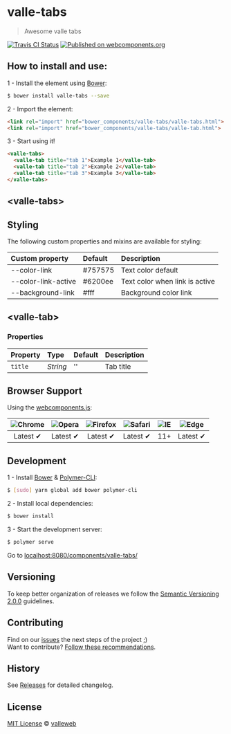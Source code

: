 # valle-tabs

> Awesome valle tabs

[![Travis CI Status](https://travis-ci.org/valleweb/valle-tabs.svg?branch=master)](https://travis-ci.org/valleweb/valle-tabs)
[![Published on webcomponents.org](https://img.shields.io/badge/webcomponents.org-published-blue.svg)](https://www.webcomponents.org/element/valleweb/valle-tabs)

## How to install and use:

1 - Install the element using [Bower](http://bower.io/):

```sh
$ bower install valle-tabs --save
```

2 -  Import the element:

```html
<link rel="import" href="bower_components/valle-tabs/valle-tabs.html">
<link rel="import" href="bower_components/valle-tabs/valle-tab.html">
```

3 - Start using it!

<!--
```
<custom-element-demo>
  <template>
    <link rel="import" href="valle-tabs.html">
    <next-code-block></next-code-block>
  </template>
</custom-element-demo>
```
-->

```html
<valle-tabs>
  <valle-tab title="tab 1">Example 1</valle-tab>
  <valle-tab title="tab 2">Example 2</valle-tab>
  <valle-tab title="tab 3">Example 3</valle-tab>
</valle-tabs>
```

## &lt;valle-tabs&gt;

## Styling

The following custom properties and mixins are available for styling:

Custom property                | Default  | Description
:---                           |:---      |:---
--color-link       						 | #757575  | Text color default
--color-link-active          | #6200ee  | Text color when link is active
--background-link              | #fff     | Background color link

## &lt;valle-tab&gt;

### Properties

Property   | Type        | Default   | Description
:---       |:---         |:---       |:---
`title`    | *String*    | ''        | Tab title

## Browser Support

Using the [webcomponents.js](https://github.com/WebComponents/webcomponentsjs):

 ![Chrome](https://cdnjs.cloudflare.com/ajax/libs/browser-logos/39.2.2/chrome/chrome_48x48.png) | ![Opera](https://cdnjs.cloudflare.com/ajax/libs/browser-logos/39.2.2/opera/opera_48x48.png) | ![Firefox](https://cdnjs.cloudflare.com/ajax/libs/browser-logos/39.2.2/firefox/firefox_48x48.png) | ![Safari](https://cdnjs.cloudflare.com/ajax/libs/browser-logos/39.2.2/safari/safari_48x48.png) |![IE](https://cdnjs.cloudflare.com/ajax/libs/browser-logos/39.2.2/archive/internet-explorer_9-11/internet-explorer_9-11_48x48.png) |  ![Edge](https://cdnjs.cloudflare.com/ajax/libs/browser-logos/39.2.2/edge/edge_48x48.png) |
:---: | :---: | :---: | :---: | :---: | :---: |
Latest ✔ | Latest ✔ | Latest ✔ | Latest ✔ | 11+ | Latest ✔

## Development

1 - Install [Bower](http://bower.io/) & [Polymer-CLI](https://www.polymer-project.org/1.0/docs/tools/polymer-cli):

```sh
$ [sudo] yarn global add bower polymer-cli
```

2 - Install local dependencies:

```sh
$ bower install
```

3 - Start the development server:

```sh
$ polymer serve
```

Go to [localhost:8080/components/valle-tabs/](http://localhost:8080/components/valle-tabs/)


## Versioning

To keep better organization of releases we follow the [Semantic Versioning 2.0.0](http://semver.org/) guidelines.

## Contributing

Find on our [issues](https://github.com/valleweb/valle-tabs/issues/) the next steps of the project ;)
<br>
Want to contribute? [Follow these recommendations](https://github.com/valleweb/valle-tabs/blob/master/CONTRIBUTING.md).

## History

See [Releases](https://github.com/valleweb/valle-tabs/releases) for detailed changelog.

## License

[MIT License](https://github.com/valleweb/valle-tabs/blob/master/LICENSE.md) © [valleweb](https://github.com/orgs/valleweb/people)
